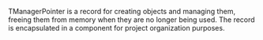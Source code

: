TManagerPointer is a record for creating objects and managing them, freeing them from memory when they are no longer being used. The record is encapsulated in a component for project organization purposes.